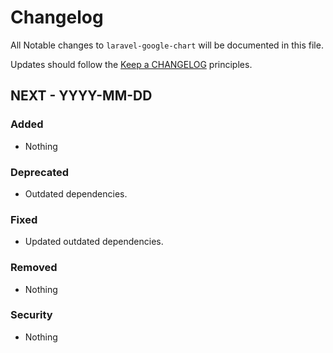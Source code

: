 # Changelog

All Notable changes to `laravel-google-chart` will be documented in this file.

Updates should follow the [Keep a CHANGELOG](http://keepachangelog.com/) principles.

## NEXT - YYYY-MM-DD

### Added
- Nothing

### Deprecated
- Outdated dependencies.

### Fixed
- Updated outdated dependencies.

### Removed
- Nothing

### Security
- Nothing
